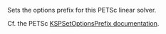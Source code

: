 Sets the options prefix for this PETSc linear solver.

Cf. the PETSc [KSPSetOptionsPrefix documentation](http://www.mcs.anl.gov/petsc/petsc-current/docs/manualpages/KSP/KSPSetOptionsPrefix.html).
